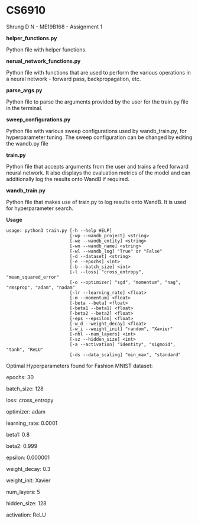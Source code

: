# CS6910
Shrung D N - ME19B168 - Assignment 1

**helper_functions.py**

Python file with helper functions.


**nerual_network_functions.py**

Python file with functions that are used to perform the various operations in a neural network - forward pass, backpropagation, etc.



**parse_args.py**

Python file to parse the arguments provided by the user for the train.py file in the terminal. 


**sweep_configurations.py**

Python file with various sweep configurations used by wandb_train.py, for hyperparameter tuning. The sweep configuration can be changed by editing the wandb.py file


**train.py**

Python file that accepts arguments from the user and trains a feed forward neural network. It also displays the evaluation metrics of the model and can additionally log the results onto WandB if required. 


**wandb_train.py**

Python file that makes use of train.py to log results onto WandB. It is used for hyperparameter search. 



**Usage**
```
usage: python3 train.py [-h --help HELP] 
                        [-wp --wandb_project] <string>
                        [-we --wandb_entity] <string>
                        [-wn --wandb_name] <string>
                        [-wl --wandb_log] "True" or "False"
                        [-d --dataset] <string>
                        [-e --epochs] <int>
                        [-b --batch_size] <int>
                        [-l --loss] "cross_entropy", "mean_squared_error"
                        [-o --optimizer] "sgd", "momentum", "nag", "rmsprop", "adam", "nadam"
                        [-lr --learning_rate] <float>
                        [-m --momentum] <float>
                        [-beta --beta] <float>
                        [-beta1 --beta1] <float>
                        [-beta2 --beta2] <float>
                        [-eps --epsilon] <float>
                        [-w_d --weight_decay] <float>
                        [-w_i --weight_init] "random", "Xavier"
                        [-nhl --num_layers] <int>
                        [-sz --hidden_size] <int>
                        [-a --activation] "identity", "sigmoid", "tanh", "ReLU"
                        [-ds --data_scaling] "min_max", "standard"       	
```

Optimal Hyperparameters found for Fashion MNIST dataset:

epochs: 30

batch_size: 128

loss: cross_entropy

optimizer: adam

learning_rate: 0.0001

beta1: 0.8

beta2: 0.999

epsilon: 0.000001

weight_decay: 0.3

weight_init: Xavier 

num_layers: 5

hidden_size: 128

activation: ReLU